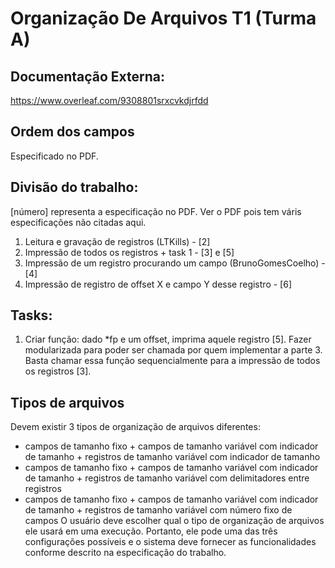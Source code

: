 # Organização De Arquivos T1 (Turma A)

## Documentação Externa:
https://www.overleaf.com/9308801srxcvkdjrfdd

## Ordem dos campos

Especificado no PDF.

## Divisão do trabalho:
[número] representa a especificação no PDF.
Ver o PDF pois tem váris especificações não citadas aqui.

1. Leitura e gravação de registros (LTKills) - [2]
2. Impressão de todos os registros + task 1 - [3] e [5]
3. Impressão de um registro procurando um campo (BrunoGomesCoelho) - [4]
4. Impressão de registro de offset X e campo Y desse registro - [6]

## Tasks:
1. Criar função: dado *fp e um offset, imprima aquele registro [5]. Fazer modularizada para poder ser chamada por quem implementar a parte 3. Basta chamar essa função sequencialmente para a impressão de todos os registros [3].

## Tipos de arquivos
Devem existir 3 tipos de organização de arquivos diferentes:
- campos de tamanho fixo + campos de tamanho variável com indicador de tamanho + registros de tamanho variável com indicador de tamanho
- campos de tamanho fixo + campos de tamanho variável com indicador de tamanho + registros de tamanho variável com delimitadores entre registros
- campos de tamanho fixo + campos de tamanho variável com indicador de tamanho + registros de tamanho variável com número fixo de campos
O usuário deve escolher qual o tipo de organização de arquivos ele usará em uma execução. Portanto, ele pode uma das três configurações possíveis e o sistema deve fornecer as funcionalidades conforme descrito na especificação do trabalho.
